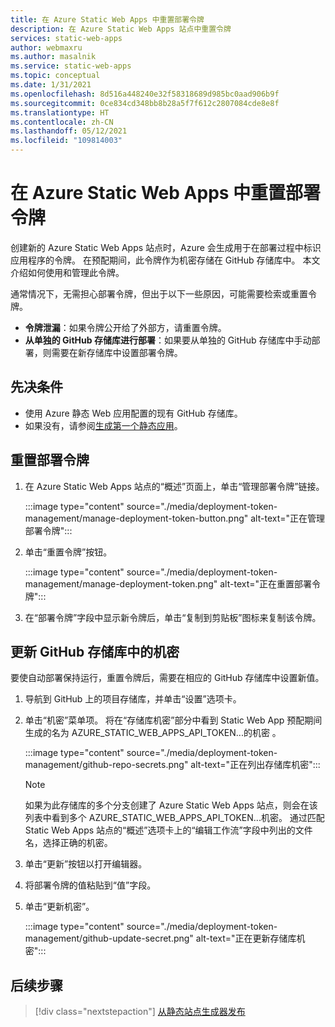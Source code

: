 ```yaml
---
title: 在 Azure Static Web Apps 中重置部署令牌
description: 在 Azure Static Web Apps 站点中重置令牌
services: static-web-apps
author: webmaxru
ms.author: masalnik
ms.service: static-web-apps
ms.topic: conceptual
ms.date: 1/31/2021
ms.openlocfilehash: 8d516a448240e32f58318689d985bc0aad906b9f
ms.sourcegitcommit: 0ce834cd348bb8b28a5f7f612c2807084cde8e8f
ms.translationtype: HT
ms.contentlocale: zh-CN
ms.lasthandoff: 05/12/2021
ms.locfileid: "109814003"
---
```

# <a name="reset-deployment-tokens-in-azure-static-web-apps"></a>在 Azure Static Web Apps 中重置部署令牌

创建新的 Azure Static Web Apps 站点时，Azure 会生成用于在部署过程中标识应用程序的令牌。 在预配期间，此令牌作为机密存储在 GitHub 存储库中。 本文介绍如何使用和管理此令牌。

通常情况下，无需担心部署令牌，但出于以下一些原因，可能需要检索或重置令牌。

* **令牌泄漏**：如果令牌公开给了外部方，请重置令牌。
* **从单独的 GitHub 存储库进行部署**：如果要从单独的 GitHub 存储库中手动部署，则需要在新存储库中设置部署令牌。

## <a name="prerequisites"></a>先决条件

- 使用 Azure 静态 Web 应用配置的现有 GitHub 存储库。
- 如果没有，请参阅[生成第一个静态应用](getting-started.md)。

## <a name="reset-a-deployment-token"></a>重置部署令牌

1. 在 Azure Static Web Apps 站点的“概述”页面上，单击“管理部署令牌”链接。

    :::image type="content" source="./media/deployment-token-management/manage-deployment-token-button.png" alt-text="正在管理部署令牌":::

1. 单击“重置令牌”按钮。

    :::image type="content" source="./media/deployment-token-management/manage-deployment-token.png" alt-text="正在重置部署令牌":::

1. 在“部署令牌”字段中显示新令牌后，单击“复制到剪贴板”图标来复制该令牌。


## <a name="update-a-secret-in-the-github-repository"></a>更新 GitHub 存储库中的机密

要使自动部署保持运行，重置令牌后，需要在相应的 GitHub 存储库中设置新值。

1. 导航到 GitHub 上的项目存储库，并单击“设置”选项卡。
1. 单击“机密”菜单项。 将在“存储库机密”部分中看到 Static Web App 预配期间生成的名为 AZURE_STATIC_WEB_APPS_API_TOKEN...的机密 。

    :::image type="content" source="./media/deployment-token-management/github-repo-secrets.png" alt-text="正在列出存储库机密":::

    > [!NOTE]
    > 如果为此存储库的多个分支创建了 Azure Static Web Apps 站点，则会在该列表中看到多个 AZURE_STATIC_WEB_APPS_API_TOKEN...机密。 通过匹配 Static Web Apps 站点的“概述”选项卡上的“编辑工作流”字段中列出的文件名，选择正确的机密。

1. 单击“更新”按钮以打开编辑器。
1. 将部署令牌的值粘贴到“值”字段。
1. 单击“更新机密”。

    :::image type="content" source="./media/deployment-token-management/github-update-secret.png" alt-text="正在更新存储库机密":::

## <a name="next-steps"></a>后续步骤

> [!div class="nextstepaction"]
> [从静态站点生成器发布](publish-gatsby.md)
